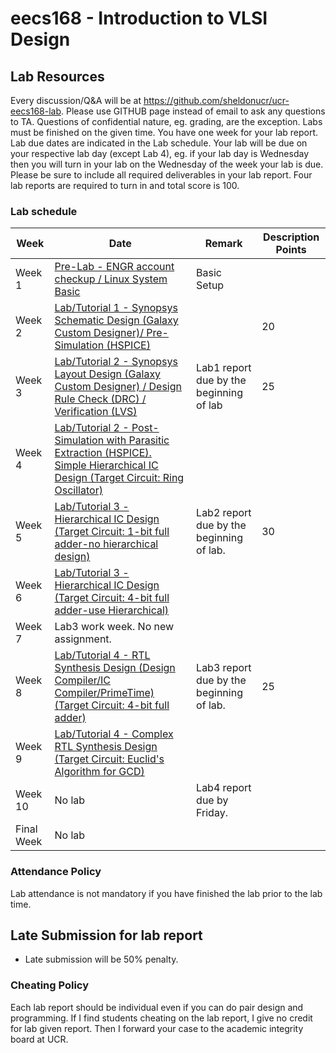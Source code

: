 # eecs168 - Introduction to VLSI Design

## Lab Resources

Every discussion/Q&A will be at https://github.com/sheldonucr/ucr-eecs168-lab. Please use GITHUB page instead of email to ask any questions to TA. Questions of confidential nature, eg. grading, are the exception. Labs must be finished on the given time. You have one week for your lab report. Lab due dates are indicated in the Lab schedule. Your lab will be due on your respective lab day (except Lab 4), eg. if your lab day is Wednesday then you will turn in your lab on the Wednesday of the week your lab is due. Please be sure to include all required deliverables in your lab report. Four lab reports are required to turn in and total score is 100.

### Lab schedule

| Week | Date | Remark | Description	Points |
| ---- | ---- | -------| ------------------ |
| Week 1	|	[Pre-Lab - ENGR account checkup / Linux System Basic](lab0)	| Basic Setup| |
| Week 2	| [Lab/Tutorial 1 - Synopsys Schematic Design (Galaxy Custom Designer)/ Pre-Simulation (HSPICE)](lab1)	| |20|
| Week 3	| [Lab/Tutorial 2 - Synopsys Layout Design (Galaxy Custom Designer) / Design Rule Check (DRC) / Verification (LVS)](lab2)  | Lab1 report due by the beginning of lab | 25 |
|Week 4		| [Lab/Tutorial 2 - Post-Simulation with Parasitic Extraction (HSPICE). Simple Hierarchical IC Design (Target Circuit: Ring Oscillator)](lab3) | | |
|Week 5		| [Lab/Tutorial 3 - Hierarchical IC Design (Target Circuit: 1-bit full adder-no hierarchical design)](lab3)	| Lab2 report due by the beginning of lab.	| 30 |
|Week 6	  | [Lab/Tutorial 3 - Hierarchical IC Design (Target Circuit: 4-bit full adder-use Hierarchical)](lab3) | 	|  |
|Week 7   | Lab3 work week. No new assignment. |	 | |
|Week 8		| [Lab/Tutorial 4 - RTL Synthesis Design (Design Compiler/IC Compiler/PrimeTime) (Target Circuit: 4-bit full adder)](lab4)|Lab3 report due by the beginning of lab.| 25 |
|Week 9		| [Lab/Tutorial 4 - Complex RTL Synthesis Design  (Target Circuit: Euclid's Algorithm for GCD)](lab4)| 	|  |
|Week 10	| No lab   | Lab4 report due by Friday.  |
|Final Week | No lab |  |  | |

### Attendance Policy

Lab attendance is not mandatory if you have finished the lab prior to the lab time.

## Late Submission for lab report

- Late submission will be 50% penalty.

 ### Cheating Policy

Each lab report should be individual even if you can do pair design and programming. If I find students cheating on the lab report, I give no credit for lab given report. Then I forward your case to the academic integrity board at UCR.
